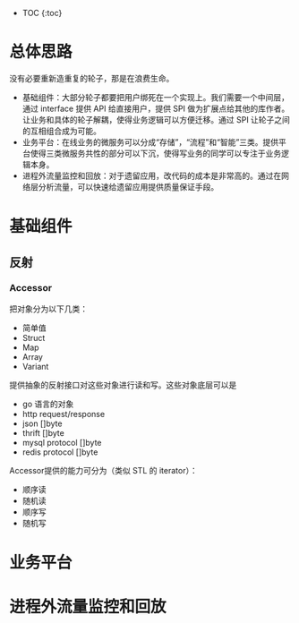 * TOC
{:toc}

# 总体思路

没有必要重新造重复的轮子，那是在浪费生命。

* 基础组件：大部分轮子都要把用户绑死在一个实现上。我们需要一个中间层，通过 interface 提供 API 给直接用户，提供 SPI 做为扩展点给其他的库作者。让业务和具体的轮子解耦，使得业务逻辑可以方便迁移。通过 SPI 让轮子之间的互相组合成为可能。
* 业务平台：在线业务的微服务可以分成“存储”，“流程”和“智能”三类。提供平台使得三类微服务共性的部分可以下沉，使得写业务的同学可以专注于业务逻辑本身。
* 进程外流量监控和回放：对于遗留应用，改代码的成本是非常高的。通过在网络层分析流量，可以快速给遗留应用提供质量保证手段。

# 基础组件

## 反射

### Accessor

把对象分为以下几类：

* 简单值
* Struct
* Map
* Array
* Variant

提供抽象的反射接口对这些对象进行读和写。这些对象底层可以是

* go 语言的对象
* http request/response
* json []byte
* thrift []byte
* mysql protocol []byte
* redis protocol []byte

Accessor提供的能力可分为（类似 STL 的 iterator）：

* 顺序读
* 随机读
* 顺序写
* 随机写

# 业务平台

# 进程外流量监控和回放
